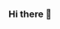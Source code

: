 ### Hi there 👋


<!--[![Nethra's GitHub stats](https://github-readme-stats.vercel.app/api?username=Dneth04)](https://github.com/anuraghazra/github-readme-stats)

<p><img align="center" src="https://github-readme-streak-stats.herokuapp.com/?user=Dneth04&" alt="Dneth04" /></p>
<!--
**Dneth04/Dneth04** is a ✨ _special_ ✨ repository because its `README.md` (this file) appears on your GitHub profile.

Here are some ideas to get you started:

- 🔭 I’m currently working on ...
- 🌱 I’m currently learning ...
- 👯 I’m looking to collaborate on ...
- 🤔 I’m looking for help with ...
- 💬 Ask me about ...
- 📫 How to reach me: ...
- 😄 Pronouns: ...
- ⚡ Fun fact: ...
-->

